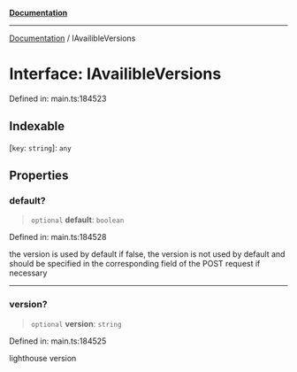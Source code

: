[**Documentation**](../README.md)

***

[Documentation](../README.md) / IAvailibleVersions

# Interface: IAvailibleVersions

Defined in: main.ts:184523

## Indexable

\[`key`: `string`\]: `any`

## Properties

### default?

> `optional` **default**: `boolean`

Defined in: main.ts:184528

the version is used by default
if false, the version is not used by default and should be specified in the corresponding field of the POST request if necessary

***

### version?

> `optional` **version**: `string`

Defined in: main.ts:184525

lighthouse version
